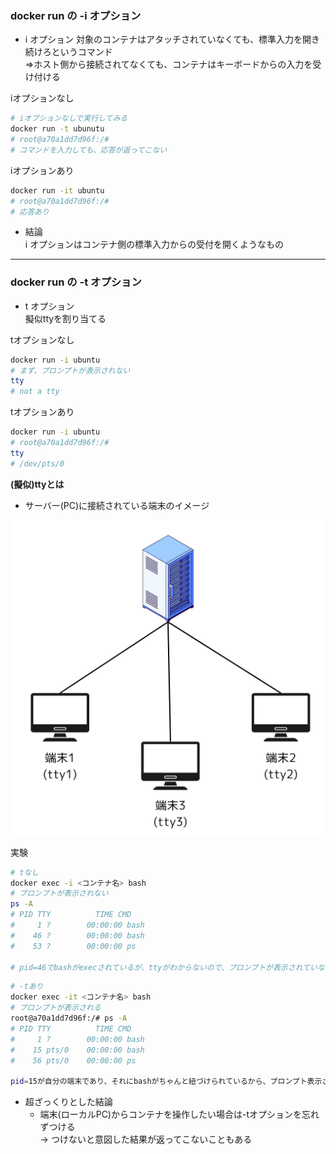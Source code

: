 ### docker run の -i オプション

- i オプション
    対象のコンテナはアタッチされていなくても、標準入力を開き続けろというコマンド  
    =>ホスト側から接続されてなくても、コンテナはキーボードからの入力を受け付ける  

iオプションなし
```bash
# iオプションなしで実行してみる
docker run -t ubunutu
# root@a70a1dd7d96f:/# 
# コマンドを入力しても、応答が返ってこない
```

iオプションあり
```bash
docker run -it ubuntu
# root@a70a1dd7d96f:/# 
# 応答あり
```

- 結論  
    i オプションはコンテナ側の標準入力からの受付を開くようなもの

---

### docker run の -t オプション

- t オプション  
    擬似ttyを割り当てる

tオプションなし
```bash
docker run -i ubuntu
# まず、プロンプトが表示されない
tty
# not a tty
```

tオプションあり
```bash
docker run -i ubuntu
# root@a70a1dd7d96f:/# 
tty
# /dev/pts/0
```

**(擬似)ttyとは**

- サーバー(PC)に接続されている端末のイメージ  
<img src="./img/tty.png" />

実験
```bash
# tなし
docker exec -i <コンテナ名> bash
# プロンプトが表示されない
ps -A
# PID TTY          TIME CMD
#     1 ?        00:00:00 bash
#    46 ?        00:00:00 bash
#    53 ?        00:00:00 ps

# pid=46でbashがexecされているが、ttyがわからないので、プロンプトが表示されていなかったと思う
```

```bash
# -tあり
docker exec -it <コンテナ名> bash
# プロンプトが表示される
root@a70a1dd7d96f:/# ps -A
# PID TTY          TIME CMD
#     1 ?        00:00:00 bash
#    15 pts/0    00:00:00 bash
#    56 pts/0    00:00:00 ps

pid=15が自分の端末であり、それにbashがちゃんと紐づけられているから、プロンプト表示されたと思う
```

- 超ざっくりとした結論  
    - 端末(ローカルPC)からコンテナを操作したい場合は-tオプションを忘れずつける  
    -> つけないと意図した結果が返ってこないこともある